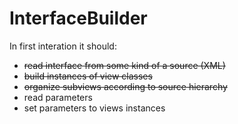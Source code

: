 # InterfaceBuilder

In first interation it should:
  * ~~read interface from some kind of a source (XML)~~
  * ~~build instances of view classes~~
  * ~~organize subviews according to source hierarchy~~
  * read parameters 
  * set parameters to views instances
